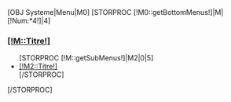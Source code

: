 <div class="lof-block-wrap">
	[OBJ Systeme|Menu|M0]
	[STORPROC [!M0::getBottomMenus!]|M|[!Num:*4!]|4]
	<h3><a href="/[!M::Url!]" title="[!M::Description!]" rel="nofollow">[!M::Titre!]</a></h3>
        <ul class="bullet">
                [STORPROC [!M::getSubMenus!]|M2|0|5]
                <li class="item">
                        <a href="/[!M::Url!]/[!M2::Url!]" title="[!M2::Description!]" rel="nofollow">[!M2::Titre!]</a>
                </li>
                [/STORPROC]
        </ul>
	[/STORPROC]
</div>